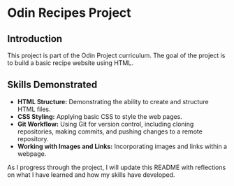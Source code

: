 # Odin Recipes Project 

## Introduction

This project is part of the Odin Project curriculum. The goal of the project is to build a basic recipe website using HTML. 

## Skills Demonstrated

- **HTML Structure:** Demonstrating the ability to create and structure HTML files.
- **CSS Styling:** Applying basic CSS to style the web pages.
- **Git Workflow:** Using Git for version control, including cloning repositories, making commits, and pushing changes to a remote repository.
- **Working with Images and Links:** Incorporating images and links within a webpage.

As I progress through the project, I will update this README with reflections on what I have learned and how my skills have developed.  
